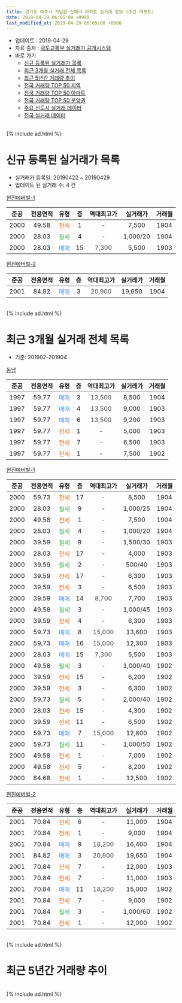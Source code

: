 ```yaml
---
title: 경기도 여주시 가남읍 신해리 아파트 실거래 정보 (주간 레포트)
date: 2019-04-29 06:05:08 +0900
last_modified_at: 2019-04-29 06:05:08 +0900
---
```


* 업데이트 : 2019-04-29
* 자료 출처 : [국토교통부 실거래가 공개시스템](http://rt.molit.go.kr)
* 바로 가기
    * [신규 등록된 실거래가 목록](#신규-등록된-실거래가-목록)
    * [최근 3개월 실거래 전체 목록](#최근-3개월-실거래-전체-목록)
    * [최근 5년간 거래량 추이](#최근-5년간-거래량-추이)
    * [전국 거래량 TOP 50 지역](https://inasie.github.io/apt-trade-info/최근-3개월-전국에서-가장-거래가-많이-발생한-지역)
    * [전국 거래량 TOP 50 아파트](https://inasie.github.io/apt-trade-info/최근-3개월-전국에서-가장-거래가-많이-발생한-아파트)
    * [전국 거래량 TOP 50 분양권](https://inasie.github.io/apt-trade-info/최근-3개월-전국에서-가장-거래가-많이-발생한-분양권)
    * [주요 신도시 실거래 데이터](https://inasie.github.io/apt-trade-info/주요-신도시)
    * [전국 실거래 데이터](https://inasie.github.io/apt-trade-info/전국)
<br>
{% include ad.html %}
<br>

# 신규 등록된 실거래가 목록
* 실거래가 등록일: 20190422 ~ 20190429
* 업데이트 된 실거래 수: 4 건


[현진에버빌-1](https://search.naver.com/search.naver?query=%EA%B2%BD%EA%B8%B0%EB%8F%84+%EC%97%AC%EC%A3%BC%EC%8B%9C+%EA%B0%80%EB%82%A8%EC%9D%8D+%EC%8B%A0%ED%95%B4%EB%A6%AC+%ED%98%84%EC%A7%84%EC%97%90%EB%B2%84%EB%B9%8C-1)

|준공|전용면적|유형|층|역대최고가|실거래가|거래월|
|:---:|:---:|:---:|:---:|:---:|:---:|:---:|
|2000|49.58|<span style="color:#ff5a00">전세</span>|1|<span style="color:#444444">-</span>|7,500|1904|
|2000|28.03|<span style="color:#34a853">월세</span>|4|<span style="color:#444444">-</span>|1,000/20|1904|
|2000|28.03|<span style="color:#4285f3">매매</span>|15|<span style="color:#444444">7,300</span>|5,500|1903|

[현진에버빌-2](https://search.naver.com/search.naver?query=%EA%B2%BD%EA%B8%B0%EB%8F%84+%EC%97%AC%EC%A3%BC%EC%8B%9C+%EA%B0%80%EB%82%A8%EC%9D%8D+%EC%8B%A0%ED%95%B4%EB%A6%AC+%ED%98%84%EC%A7%84%EC%97%90%EB%B2%84%EB%B9%8C-2)

|준공|전용면적|유형|층|역대최고가|실거래가|거래월|
|:---:|:---:|:---:|:---:|:---:|:---:|:---:|
|2001|84.82|<span style="color:#4285f3">매매</span>|3|<span style="color:#444444">20,900</span>|19,650|1904|


<br>
{% include ad.html %}
<br>

# 최근 3개월 실거래 전체 목록
* 기준: 201902-201904


[동남](https://search.naver.com/search.naver?query=%EA%B2%BD%EA%B8%B0%EB%8F%84+%EC%97%AC%EC%A3%BC%EC%8B%9C+%EA%B0%80%EB%82%A8%EC%9D%8D+%EC%8B%A0%ED%95%B4%EB%A6%AC+%EB%8F%99%EB%82%A8)

|준공|전용면적|유형|층|역대최고가|실거래가|거래월|
|:---:|:---:|:---:|:---:|:---:|:---:|:---:|
|1997|59.77|<span style="color:#4285f3">매매</span>|3|<span style="color:#444444">13,500</span>|8,500|1904|
|1997|59.77|<span style="color:#4285f3">매매</span>|4|<span style="color:#444444">13,500</span>|9,000|1903|
|1997|59.77|<span style="color:#4285f3">매매</span>|6|<span style="color:#444444">13,500</span>|9,200|1903|
|1997|59.77|<span style="color:#ff5a00">전세</span>|1|<span style="color:#444444">-</span>|5,000|1903|
|1997|59.77|<span style="color:#ff5a00">전세</span>|7|<span style="color:#444444">-</span>|6,500|1903|
|1997|59.77|<span style="color:#ff5a00">전세</span>|1|<span style="color:#444444">-</span>|7,500|1902|

[현진에버빌-1](https://search.naver.com/search.naver?query=%EA%B2%BD%EA%B8%B0%EB%8F%84+%EC%97%AC%EC%A3%BC%EC%8B%9C+%EA%B0%80%EB%82%A8%EC%9D%8D+%EC%8B%A0%ED%95%B4%EB%A6%AC+%ED%98%84%EC%A7%84%EC%97%90%EB%B2%84%EB%B9%8C-1)

|준공|전용면적|유형|층|역대최고가|실거래가|거래월|
|:---:|:---:|:---:|:---:|:---:|:---:|:---:|
|2000|59.73|<span style="color:#ff5a00">전세</span>|17|<span style="color:#444444">-</span>|8,500|1904|
|2000|28.03|<span style="color:#34a853">월세</span>|9|<span style="color:#444444">-</span>|1,000/25|1904|
|2000|49.58|<span style="color:#ff5a00">전세</span>|1|<span style="color:#444444">-</span>|7,500|1904|
|2000|28.03|<span style="color:#34a853">월세</span>|4|<span style="color:#444444">-</span>|1,000/20|1904|
|2000|39.59|<span style="color:#34a853">월세</span>|9|<span style="color:#444444">-</span>|1,500/30|1903|
|2000|28.03|<span style="color:#ff5a00">전세</span>|17|<span style="color:#444444">-</span>|4,000|1903|
|2000|39.59|<span style="color:#34a853">월세</span>|2|<span style="color:#444444">-</span>|500/40|1903|
|2000|39.59|<span style="color:#ff5a00">전세</span>|17|<span style="color:#444444">-</span>|6,300|1903|
|2000|39.59|<span style="color:#ff5a00">전세</span>|3|<span style="color:#444444">-</span>|6,500|1903|
|2000|39.59|<span style="color:#4285f3">매매</span>|14|<span style="color:#444444">8,700</span>|7,700|1903|
|2000|49.58|<span style="color:#34a853">월세</span>|3|<span style="color:#444444">-</span>|1,000/45|1903|
|2000|39.59|<span style="color:#ff5a00">전세</span>|4|<span style="color:#444444">-</span>|6,300|1903|
|2000|59.73|<span style="color:#4285f3">매매</span>|8|<span style="color:#444444">15,000</span>|13,600|1903|
|2000|59.73|<span style="color:#4285f3">매매</span>|16|<span style="color:#444444">15,000</span>|12,300|1903|
|2000|28.03|<span style="color:#4285f3">매매</span>|15|<span style="color:#444444">7,300</span>|5,500|1903|
|2000|49.58|<span style="color:#34a853">월세</span>|3|<span style="color:#444444">-</span>|1,000/40|1902|
|2000|39.59|<span style="color:#ff5a00">전세</span>|15|<span style="color:#444444">-</span>|6,200|1902|
|2000|39.59|<span style="color:#ff5a00">전세</span>|3|<span style="color:#444444">-</span>|6,300|1902|
|2000|59.73|<span style="color:#34a853">월세</span>|5|<span style="color:#444444">-</span>|2,000/40|1902|
|2000|28.03|<span style="color:#ff5a00">전세</span>|15|<span style="color:#444444">-</span>|4,300|1902|
|2000|39.59|<span style="color:#ff5a00">전세</span>|11|<span style="color:#444444">-</span>|6,500|1902|
|2000|59.73|<span style="color:#4285f3">매매</span>|7|<span style="color:#444444">15,000</span>|12,800|1902|
|2000|59.73|<span style="color:#34a853">월세</span>|11|<span style="color:#444444">-</span>|1,000/50|1902|
|2000|49.58|<span style="color:#ff5a00">전세</span>|1|<span style="color:#444444">-</span>|7,000|1902|
|2000|49.58|<span style="color:#ff5a00">전세</span>|5|<span style="color:#444444">-</span>|8,200|1902|
|2000|84.68|<span style="color:#ff5a00">전세</span>|1|<span style="color:#444444">-</span>|12,500|1902|

[현진에버빌-2](https://search.naver.com/search.naver?query=%EA%B2%BD%EA%B8%B0%EB%8F%84+%EC%97%AC%EC%A3%BC%EC%8B%9C+%EA%B0%80%EB%82%A8%EC%9D%8D+%EC%8B%A0%ED%95%B4%EB%A6%AC+%ED%98%84%EC%A7%84%EC%97%90%EB%B2%84%EB%B9%8C-2)

|준공|전용면적|유형|층|역대최고가|실거래가|거래월|
|:---:|:---:|:---:|:---:|:---:|:---:|:---:|
|2001|70.84|<span style="color:#ff5a00">전세</span>|6|<span style="color:#444444">-</span>|11,000|1904|
|2001|70.84|<span style="color:#ff5a00">전세</span>|1|<span style="color:#444444">-</span>|9,000|1904|
|2001|70.84|<span style="color:#4285f3">매매</span>|9|<span style="color:#444444">18,200</span>|16,400|1904|
|2001|84.82|<span style="color:#4285f3">매매</span>|3|<span style="color:#444444">20,900</span>|19,650|1904|
|2001|70.84|<span style="color:#ff5a00">전세</span>|7|<span style="color:#444444">-</span>|12,000|1903|
|2001|70.84|<span style="color:#ff5a00">전세</span>|7|<span style="color:#444444">-</span>|11,000|1903|
|2001|70.84|<span style="color:#4285f3">매매</span>|11|<span style="color:#444444">18,200</span>|15,000|1902|
|2001|70.84|<span style="color:#ff5a00">전세</span>|7|<span style="color:#444444">-</span>|9,000|1902|
|2001|70.84|<span style="color:#34a853">월세</span>|3|<span style="color:#444444">-</span>|1,000/60|1902|
|2001|70.84|<span style="color:#ff5a00">전세</span>|1|<span style="color:#444444">-</span>|12,000|1902|


<br>
{% include ad.html %}
<br>

# 최근 5년간 거래량 추이


<div style="width:100%;">
    <canvas id="deal_progress" height="200"></canvas>
</div>

<script>
new Chart(document.getElementById("deal_progress"), {
    type: 'line',
    data: {
        labels: ['201404','201405','201406','201407','201408','201409','201410','201411','201412','201501','201502','201503','201504','201505','201506','201507','201508','201509','201510','201511','201512','201601','201602','201603','201604','201605','201606','201607','201608','201609','201610','201611','201612','201701','201702','201703','201704','201705','201706','201707','201708','201709','201710','201711','201712','201801','201802','201803','201804','201805','201806','201807','201808','201809','201810','201811','201812','201901','201902','201903','201904'],
        datasets: [{
            label: '매매',
            pointRadius: 1,
            data: [19, 13, 13, 7, 8, 20, 16, 13, 18, 21, 16, 24, 21, 15, 15, 14, 12, 20, 15, 5, 17, 18, 12, 18, 12, 5, 10, 15, 16, 9, 15, 12, 12, 7, 6, 5, 12, 18, 11, 11, 7, 12, 15, 10, 1, 6, 9, 6, 2, 3, 4, 6, 5, 4, 6, 5, 6, 6, 2, 6, 3],
            borderColor: "rgba(255, 201, 14, 1)",
            backgroundColor: "rgba(255, 201, 14, 0.5)",
            fill: false,
            lineTension: 0
        },{
            label: '전월세',
            pointRadius: 1,
            data: [18, 15, 14, 8, 11, 10, 16, 12, 7, 16, 13, 19, 17, 14, 6, 10, 10, 13, 12, 18, 7, 8, 4, 4, 2, 2, 3, 6, 8, 7, 7, 6, 1, 4, 2, 5, 7, 2, 2, 11, 9, 12, 6, 12, 7, 19, 5, 19, 11, 7, 12, 11, 10, 12, 7, 5, 10, 16, 14, 11, 6],
            borderColor: "rgba(0, 141, 185, 1)",
            backgroundColor: "rgba(0, 141, 185, 0.5)",
            fill: false,
            lineTension: 0
        }
        ]
    },
    options: {
        responsive: true,
        title: {
            display: false
        },
        tooltips: {
            mode: 'index',
            intersect: false
        },
        hover: {
            mode: 'nearest',
            intersect: true
        },
        scales: {
            xAxes: [{
                display: true,
                scaleLabel: {
                    display: true,
                    labelString: '년/월'
                }
            }],
            yAxes: [{
                display: true,
                ticks: {
                    suggestedMin: 0,
                },
                scaleLabel: {
                    display: true,
                    labelString: '실거래 수'
                }
            }]
        }
    }
});

</script>


<br>
{% include ad.html %}
<br>

